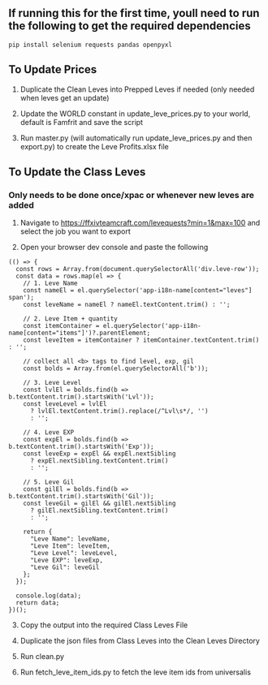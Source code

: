 ## If running this for the first time, youll need to run the following to get the required dependencies

```pip install selenium requests pandas openpyxl```

## To Update Prices

1. Duplicate the Clean Leves into Prepped Leves if needed (only needed when leves get an update)

2.  Update the WORLD constant in update_leve_prices.py to your world, default is Famfrit and save the script

3. Run master.py (will automatically run update_leve_prices.py and then export.py) to create the Leve Profits.xlsx file



## To Update the Class Leves 
### Only needs to be done once/xpac or whenever new leves are added

1. Navigate to https://ffxivteamcraft.com/levequests?min=1&max=100 and select the job you want to export

2. Open your browser dev console and paste the following

```
(() => {
  const rows = Array.from(document.querySelectorAll('div.leve-row'));
  const data = rows.map(el => {
    // 1. Leve Name
    const nameEl = el.querySelector('app-i18n-name[content="leves"] span');
    const leveName = nameEl ? nameEl.textContent.trim() : '';

    // 2. Leve Item + quantity
    const itemContainer = el.querySelector('app-i18n-name[content="items"]')?.parentElement;
    const leveItem = itemContainer ? itemContainer.textContent.trim() : '';

    // collect all <b> tags to find level, exp, gil
    const bolds = Array.from(el.querySelectorAll('b'));

    // 3. Leve Level
    const lvlEl = bolds.find(b => b.textContent.trim().startsWith('Lvl'));
    const leveLevel = lvlEl
      ? lvlEl.textContent.trim().replace(/^Lvl\s*/, '')
      : '';

    // 4. Leve EXP
    const expEl = bolds.find(b => b.textContent.trim().startsWith('Exp'));
    const leveExp = expEl && expEl.nextSibling
      ? expEl.nextSibling.textContent.trim()
      : '';

    // 5. Leve Gil
    const gilEl = bolds.find(b => b.textContent.trim().startsWith('Gil'));
    const leveGil = gilEl && gilEl.nextSibling
      ? gilEl.nextSibling.textContent.trim()
      : '';

    return {
      "Leve Name": leveName,
      "Leve Item": leveItem,
      "Leve Level": leveLevel,
      "Leve EXP": leveExp,
      "Leve Gil": leveGil
    };
  });

  console.log(data);
  return data;
})();
```


3. Copy the output into the required Class Leves File

4. Duplicate the json files from Class Leves into the Clean Leves Directory

4. Run clean.py

5. Run fetch_leve_item_ids.py to fetch the leve item ids from universalis

